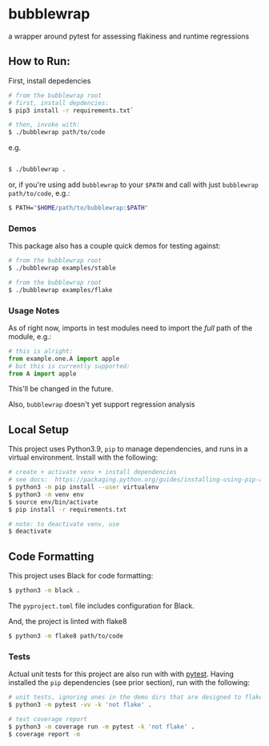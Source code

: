 # bubblewrap 

a wrapper around pytest for assessing flakiness and runtime regressions

## How to Run: 

First, install depedencies
```bash
# from the bubblewrap root
# first, install depdencies:
$ pip3 install -r requirements.txt`
```
```bash
# then, invoke with:
$ ./bubblewrap path/to/code

```

e.g.

```bash

$ ./bubblewrap .

```

or, if you're using add `bubblewrap` to your `$PATH` and call with just `bubblewrap path/to/code`, e.g.:

```bash
$ PATH="$HOME/path/to/bubblewrap:$PATH"

```

### Demos

This package also has a couple quick demos for testing against: 

```bash
# from the bubblewrap root
$ ./bubblewrap examples/stable

```

```bash
# from the bubblewrap root
$ ./bubblewrap examples/flake

```

### Usage Notes

As of right now, imports in test modules need to import the _full_ path of the module, e.g.:

```python
# this is alright: 
from example.one.A import apple
# but this is currently supported:
from A import apple
```

This'll be changed in the future. 

Also, `bubblewrap` doesn't yet support regression analysis


## Local Setup

This project uses Python3.9, `pip` to manage dependencies, and runs in a virtual environment. Install with the following:

```bash
# create + activate venv + install dependencies
# see docs:  https://packaging.python.org/guides/installing-using-pip-and-virtual-environments/
$ python3 -m pip install --user virtualenv
$ python3 -m venv env
$ source env/bin/activate
$ pip install -r requirements.txt
```

```bash
# note: to deactivate venv, use
$ deactivate
```

## Code Formatting

This project uses Black for code formatting:
```bash
$ python3 -m black .

```
The `pyproject.toml` file includes configuration for Black.


And, the project is linted with flake8

```bash 
$ python3 -m flake8 path/to/code

```


### Tests

Actual unit tests for this project are also run with with [pytest](https://docs.pytest.org/en/stable/). Having installed the `pip` dependencies (see prior section), run with the following:

```bash
# unit tests, ignoring ones in the demo dirs that are designed to flake
$ python3 -m pytest -vv -k 'not flake' .
```

```bash
# test coverage report
$ python3 -m coverage run -m pytest -k 'not flake' .
$ coverage report -m
```
